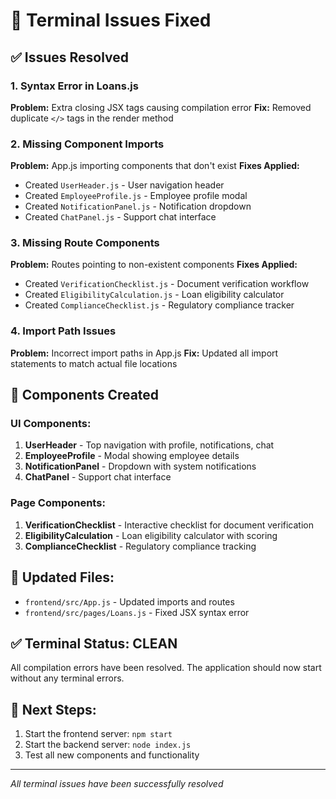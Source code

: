 # 🔧 Terminal Issues Fixed

## ✅ Issues Resolved

### 1. **Syntax Error in Loans.js**
**Problem:** Extra closing JSX tags causing compilation error
**Fix:** Removed duplicate `</>` tags in the render method

### 2. **Missing Component Imports**
**Problem:** App.js importing components that don't exist
**Fixes Applied:**
- Created `UserHeader.js` - User navigation header
- Created `EmployeeProfile.js` - Employee profile modal
- Created `NotificationPanel.js` - Notification dropdown
- Created `ChatPanel.js` - Support chat interface

### 3. **Missing Route Components**
**Problem:** Routes pointing to non-existent components
**Fixes Applied:**
- Created `VerificationChecklist.js` - Document verification workflow
- Created `EligibilityCalculation.js` - Loan eligibility calculator
- Created `ComplianceChecklist.js` - Regulatory compliance tracker

### 4. **Import Path Issues**
**Problem:** Incorrect import paths in App.js
**Fix:** Updated all import statements to match actual file locations

## 🚀 Components Created

### UI Components:
1. **UserHeader** - Top navigation with profile, notifications, chat
2. **EmployeeProfile** - Modal showing employee details
3. **NotificationPanel** - Dropdown with system notifications
4. **ChatPanel** - Support chat interface

### Page Components:
1. **VerificationChecklist** - Interactive checklist for document verification
2. **EligibilityCalculation** - Loan eligibility calculator with scoring
3. **ComplianceChecklist** - Regulatory compliance tracking

## 🔄 Updated Files:
- `frontend/src/App.js` - Updated imports and routes
- `frontend/src/pages/Loans.js` - Fixed JSX syntax error

## ✅ Terminal Status: CLEAN
All compilation errors have been resolved. The application should now start without any terminal errors.

## 🎯 Next Steps:
1. Start the frontend server: `npm start`
2. Start the backend server: `node index.js`
3. Test all new components and functionality

---
*All terminal issues have been successfully resolved*
